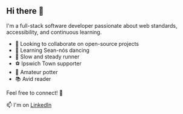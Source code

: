 ## Hi there 👋

I'm a full-stack software developer passionate about web standards, accessibility, and continuous learning.

- 🤝 Looking to collaborate on open-source projects
- 👯 Learning Sean-nós dancing
- 🏃 Slow and steady runner
- ⚽ Ipswich Town supporter
- 🏺 Amateur potter
- 📚 Avid reader

Feel free to connect! 🚀

📫 I'm on [LinkedIn](https://www.linkedin.com/in/kurt-fuquay/)
